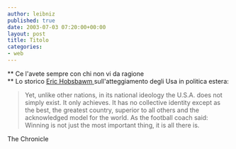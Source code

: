 ```yaml
---
author: leibniz
published: true
date: 2003-07-03 07:20:00+00:00
layout: post
title: Titolo
categories:
- web
---
```


   **   Ce l'avete sempre con chi non vi da ragione   
**   Lo storico  [ Eric Hobsbawm ](http://chronicle.com/free/v49/i43/43b00701.htm)sull'atteggiamento degli Usa in politica estera:

>  
> 
> Yet, unlike other nations, in its national ideology the U.S.A. does not simply exist. It only achieves. It has no collective identity except as the best, the greatest country, superior to all others and the acknowledged model for the world. As the football coach said: Winning is not just the most important thing, it is all there is.

The Chronicle
